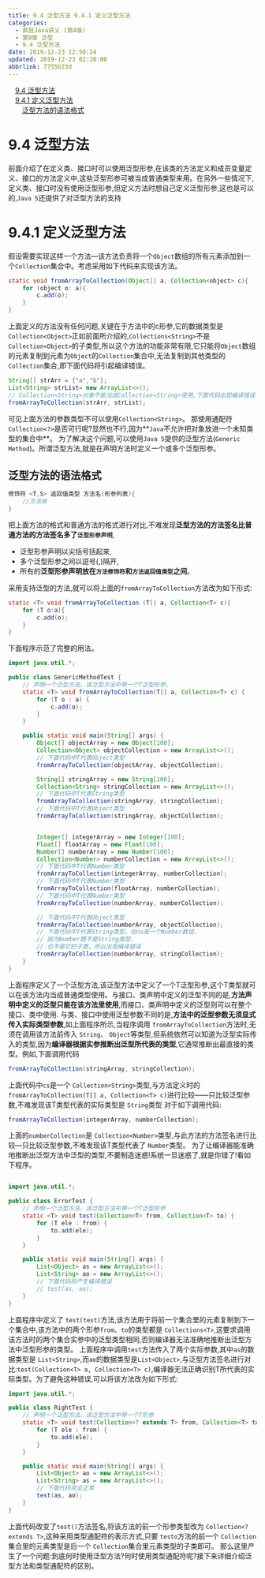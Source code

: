 ```yaml
---
title: 9.4 泛型方法 9.4.1 定义泛型方法
categories: 
  - 疯狂Java讲义 (第4版)
  - 第9章 泛型
  - 9.4 泛型方法
date: 2019-12-23 12:50:24
updated: 2019-12-23 02:20:08
abbrlink: 7755b23d
---
```

<div id='my_toc'><a href="/JavaReadingNotes/7755b23d/#9-4-泛型方法" class="header_1">9.4 泛型方法</a>&nbsp;<br><a href="/JavaReadingNotes/7755b23d/#9-4-1-定义泛型方法" class="header_1">9.4.1 定义泛型方法</a>&nbsp;<br><a href="/JavaReadingNotes/7755b23d/#泛型方法的语法格式" class="header_2">泛型方法的语法格式</a>&nbsp;<br></div>
<style>.header_1{margin-left: 1em;}.header_2{margin-left: 2em;}.header_3{margin-left: 3em;}.header_4{margin-left: 4em;}.header_5{margin-left: 5em;}.header_6{margin-left: 6em;}</style>
<!--more-->
<script>if (navigator.platform.search('arm')==-1){document.getElementById('my_toc').style.display = 'none';}var e,p = document.getElementsByTagName('p');while (p.length>0) {e = p[0];e.parentElement.removeChild(e);}</script>

<!--end-->
# 9.4 泛型方法
前面介绍了在定义类、接口时可以使用泛型形参,在该类的方法定义和成员变量定义、接口的方法定义中,这些泛型形参可被当成普通类型来用。在另外一些情况下,定义类、接口时没有使用泛型形参,但定义方法时想自己定义泛型形参,这也是可以的,`Java 5`还提供了对泛型方法的支持
# 9.4.1 定义泛型方法
假设需要实现这样一个方法—该方法负责将一个`Object`数组的所有元素添加到一个`Collection`集合中。考虑采用如下代码来实现该方法。
```java
static void fromArrayToCollection(Object[] a, Collection<object> c){
    for (object o: a){
        c.add(o);
    }
}
```
上面定义的方法没有任何问题,关键在于方法中的c形参,它的数据类型是`Collection<Object>`正如前面所介绍的,`Collections<String>`不是`Collection<Object>`的子类型,所以这个方法的功能非常有限,它只能将`Object`数组的元素复制到元素为`Object`的`Collection`集合中,无法复制到其他类型的`Collection`集合,即下面代码将引起编译错误。
```java
String[] strArr = {"a","b"};
List<String> strList= new ArrayList<>();
// Collection<String>对象不能当成Collection<String>使用,下面代码出现编译错误
fromArrayToCollection(strArr, strList);
```
可见上面方法的参数类型不可以使用`Collection<String>`。
那使用通配符`Collection<?>`是否可行呢?显然也不行,因为**`Java`不允许把对象放进一个未知类型的集合中**。
为了解决这个问题,可以使用`Java 5`提供的泛型方法(`Generic Method`)。所谓泛型方法,就是在声明方法时定义一个或多个泛型形参。
## 泛型方法的语法格式
```java
修饰符 <T,S> 返回值类型 方法名(形参列表){
    //方法体
}
```
把上面方法的格式和普通方法的格式进行对比,不难发现**泛型方法的方法签名比普通方法的方法签名多了`泛型形参声明`**,
- 泛型形参声明以尖括号括起来,
- 多个泛型形参之间以逗号(,)隔开,
- 所有的**泛型形参声明放在`方法修饰符`和`方法返回值类型`之间**。

采用支持泛型的方法,就可以将上面的`fromArrayToCollection`方法改为如下形式:
```java
static <T> void fromArrayToCollection (T[] a, Collection<T> c){
    for (T o:a){
        c.add(o);
    }
}
```
下面程序示范了完整的用法。
```java
import java.util.*;

public class GenericMethodTest {
	// 声明一个泛型方法，该泛型方法中带一个T泛型形参，
	static <T> void fromArrayToCollection(T[] a, Collection<T> c) {
		for (T o : a) {
			c.add(o);
		}
	}

	public static void main(String[] args) {
		Object[] objectArray = new Object[100];
		Collection<Object> objectCollection = new ArrayList<>();
		// 下面代码中T代表Object类型
		fromArrayToCollection(objectArray, objectCollection);

		String[] stringArray = new String[100];
		Collection<String> stringCollection = new ArrayList<>();
		// 下面代码中T代表String类型
		fromArrayToCollection(stringArray, stringCollection);
		// 下面代码中T代表Object类型
		fromArrayToCollection(stringArray, objectCollection);


		Integer[] integerArray = new Integer[100];
		Float[] floatArray = new Float[100];
		Number[] numberArray = new Number[100];
		Collection<Number> numberCollection = new ArrayList<>();
		// 下面代码中T代表Number类型
		fromArrayToCollection(integerArray, numberCollection);
		// 下面代码中T代表Number类型
		fromArrayToCollection(floatArray, numberCollection);
		// 下面代码中T代表Number类型
		fromArrayToCollection(numberArray, numberCollection);

		// 下面代码中T代表Object类型
		fromArrayToCollection(numberArray, objectCollection);
		// 下面代码中T代表String类型，但na是一个Number数组，
		// 因为Number既不是String类型，
		// 也不是它的子类，所以出现编译错误
		fromArrayToCollection(numberArray, stringCollection);
	}
}
```
上面程序定义了一个泛型方法,该泛型方法中定义了一个T泛型形参,这个T类型就可以在该方法内当成普通类型使用。与接口、类声明中定义的泛型不同的是,**方法声明中定义的泛型只能在该方法里使用**,而接口、类声明中定义的泛型则可以在整个接口、类中使用.
与类、接口中使用泛型参数不同的是,**方法中的泛型参数无须显式传入实际类型参数**,如上面程序所示,当程序调用 `fromArrayToCollection`方法时,无须在调用该方法前传入 `String`、 `Object`等类型,但系统依然可以知道为泛型实际传入的类型,因为**编译器根据实参推断出泛型所代表的类型**,它通常推断出最直接的类型。例如,下面调用代码
```java
fromArrayToCollection(stringArray, stringCollection);
```
上面代码中`cs`是一个 `Collection<String>`类型,与方法定义时的`fromArrayToCollection(T[] a, Collection<T> c)`进行比较——只比较泛型参数,不难发现该T类型代表的实际类型是 `String`类型
对于如下调用代码:
```java
fromArrayToCollection(integerArray, numberCollection);
```
上面的`numberCollection`是 `Collection<Number>`类型,与此方法的方法签名进行比较—只比较泛型参数,不难发现该T类型代表了 `Number`类型。
为了让编译器能准确地推断出泛型方法中泛型的类型,不要制造迷惑!系统一旦迷惑了,就是你错了!看如下程序。
```java

import java.util.*;

public class ErrorTest {
	// 声明一个泛型方法，该泛型方法中带一个T泛型形参
	static <T> void test(Collection<T> from, Collection<T> to) {
		for (T ele : from) {
			to.add(ele);
		}
	}

	public static void main(String[] args) {
		List<Object> as = new ArrayList<>();
		List<String> ao = new ArrayList<>();
		// 下面代码将产生编译错误
		// test(as, ao);
	}
}
```
上面程序中定义了 `test(test)`方法,该方法用于将前一个集合里的元素复制到下一个集合中,该方法中的两个形参`from`、`to`的类型都是 `Collections<T>`,这要求调用该方法时的两个集合实参中的泛型类型相同,否则编译器无法准确地推断出泛型方法中泛型形参的类型。
上面程序中调用`test`方法传入了两个实际参数,其中`as`的数据类型是 `List<String>`,而`ao`的数据类型是`List<Object>`,与泛型方法签名进行对比:`test(Collection<T> a, Collection<T> c)`,编译器无法正确识别T所代表的实际类型。为了避免这种错误,可以将该方法改为如下形式:
```java
import java.util.*;

public class RightTest {
	// 声明一个泛型方法，该泛型方法中带一个T形参
	static <T> void test(Collection<? extends T> from, Collection<T> to) {
		for (T ele : from) {
			to.add(ele);
		}
	}

	public static void main(String[] args) {
		List<Object> ao = new ArrayList<>();
		List<String> as = new ArrayList<>();
		// 下面代码完全正常
		test(as, ao);
	}
}
```
上面代码改变了`test()`方法签名,将该方法的前一个形参类型改为 `Collection<? extends T>`,这种采用类型通配符的表示方式,只要 `testo`方法的前一个 `Collection`集合里的元素类型是后一个 `Collection`集合里元素类型的子类即可。
那么这里产生了一个问题:到底何时使用泛型方法?何时使用类型通配符呢?接下来详细介绍泛型方法和类型通配符的区别。
